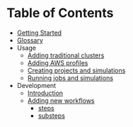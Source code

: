 # Table of Contents

- [Getting Started](/getting-started.md)
- [Glossary](/glossary.md)
- Usage
  - [Adding traditional clusters](/usage/trad-cluster.md)
  - [Adding AWS profiles](/usage/aws-profiles.md)
  - [Creating projects and simulations](/usage/creating.md)
  - [Running jobs and simulations](/usage/running.md)
- Development
  - [Introduction](dev-intro.md)
  - [Adding new workflows](#)
    - [steps](#)
    - [substeps](#)
